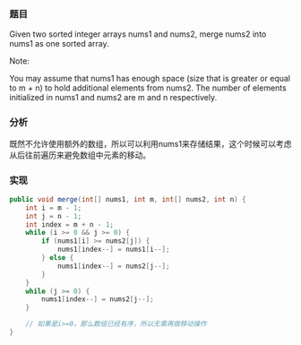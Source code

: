 ### 题目

Given two sorted integer arrays nums1 and nums2, merge nums2 into nums1 as one sorted array.

Note:

You may assume that nums1 has enough space (size that is greater or equal to m + n) to hold additional elements from nums2. The number of elements initialized in nums1 and nums2 are m and n respectively.

### 分析

既然不允许使用额外的数组，所以可以利用nums1来存储结果，这个时候可以考虑从后往前遍历来避免数组中元素的移动。

### 实现

```java
public void merge(int[] nums1, int m, int[] nums2, int n) {
    int i = m - 1;
    int j = n - 1;
    int index = m + n - 1;
    while (i >= 0 && j >= 0) {
        if (nums1[i] >= nums2[j]) {
            nums1[index--] = nums1[i--];
        } else {
            nums1[index--] = nums2[j--];
        }
    }
    while (j >= 0) {
        nums1[index--] = nums2[j--];
    }

    // 如果是i>=0，那么数组已经有序，所以无需再做移动操作
}
```